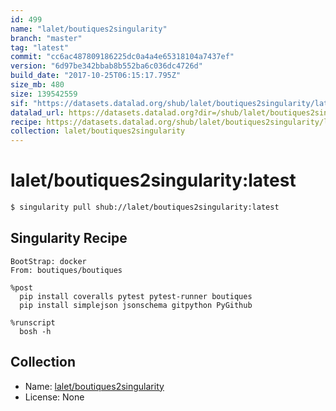 ```yaml
---
id: 499
name: "lalet/boutiques2singularity"
branch: "master"
tag: "latest"
commit: "cc6ac487809186225dc0a4a4e65318104a7437ef"
version: "6d97be342bbab8b552ba6c036dc4726d"
build_date: "2017-10-25T06:15:17.795Z"
size_mb: 480
size: 139542559
sif: "https://datasets.datalad.org/shub/lalet/boutiques2singularity/latest/2017-10-25-cc6ac487-6d97be34/6d97be342bbab8b552ba6c036dc4726d.simg"
datalad_url: https://datasets.datalad.org?dir=/shub/lalet/boutiques2singularity/latest/2017-10-25-cc6ac487-6d97be34/
recipe: https://datasets.datalad.org/shub/lalet/boutiques2singularity/latest/2017-10-25-cc6ac487-6d97be34/Singularity
collection: lalet/boutiques2singularity
---
```


# lalet/boutiques2singularity:latest

```bash
$ singularity pull shub://lalet/boutiques2singularity:latest
```

## Singularity Recipe

```singularity
BootStrap: docker
From: boutiques/boutiques

%post
  pip install coveralls pytest pytest-runner boutiques
  pip install simplejson jsonschema gitpython PyGithub

%runscript
  bosh -h
```

## Collection

 - Name: [lalet/boutiques2singularity](https://github.com/lalet/boutiques2singularity)
 - License: None

